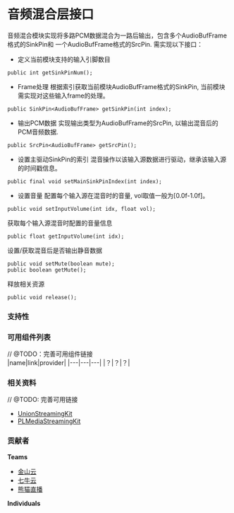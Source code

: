 # 音频混合层接口
音频混合模块实现将多路PCM数据混合为一路后输出，包含多个AudioBufFrame格式的SinkPin和 一个AudioBufFrame格式的SrcPin. 需实现以下接口：

- 定义当前模块支持的输入引脚数目
```
public int getSinkPinNum();
```
- Frame处理
根据索引获取当前模块AudioBufFrame格式的SinkPin, 当前模块需实现对这些输入frame的处理。
```
public SinkPin<AudioBufFrame> getSinkPin(int index);
```
- 输出PCM数据
实现输出类型为AudioBufFrame的SrcPin, 以输出混音后的PCM音频数据.
```
public SrcPin<AudioBufFrame> getSrcPin();
```
- 设置主驱动SinkPin的索引
混音操作以该输入源数据进行驱动，继承该输入源的时间戳信息。
```
public final void setMainSinkPinIndex(int index);
```
- 设置音量
配置每个输入源在混音时的音量, vol取值一般为[0.0f-1.0f]。
```
public void setInputVolume(int idx, float vol);
```
获取每个输入源混音时配置的音量信息
```
public float getInputVolume(int idx);
```
设置/获取混音后是否输出静音数据
```
public void setMute(boolean mute);
public boolean getMute();
```
释放相关资源
```
public void release();
```

### 支持性

### 可用组件列表
// @TODO：完善可用组件链接  
|name|link|provider|
|---|---|---|
|？|？|？|


### 相关资料
// @TODO: 完善可用链接
- [UnionStreamingKit](/)
- [PLMediaStreamingKit](/)

### 贡献者
**Teams**
- [金山云](http://www.ksyun.com/)
- [七牛云](https://www.qiniu.com/)
- [熊猫直播](https://www.panda.tv/)

**Individuals**

